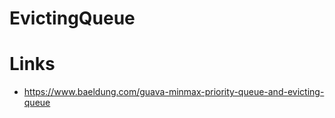 # EvictingQueue

# Links

- https://www.baeldung.com/guava-minmax-priority-queue-and-evicting-queue
